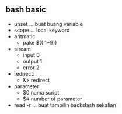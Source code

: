 ## bash basic
- unset ... buat buang variable
- scope ... local keyword
- aritmatic
    - pake $(( 1+9))
- stream
    - input 0
    - output 1
    - error 2
- redirect:
    - &> redirect
- parameter
    - $0 nama script
    - $# number of parameter
- read -r ... buat tampilin backslash sekalian
